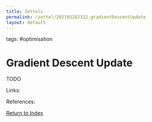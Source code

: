 ```yaml
---
title: Zettels
permalink: /zettel/202103282312_gradientDescentUpdate
layout: default
---
```

tags: #optimisation

# Gradient Descent Update

TODO

Links: 

References: 

[Return to Index](index)